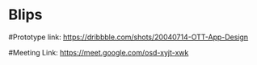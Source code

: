 # Blips

#Prototype link: https://dribbble.com/shots/20040714-OTT-App-Design

#Meeting Link: https://meet.google.com/osd-xyjt-xwk
